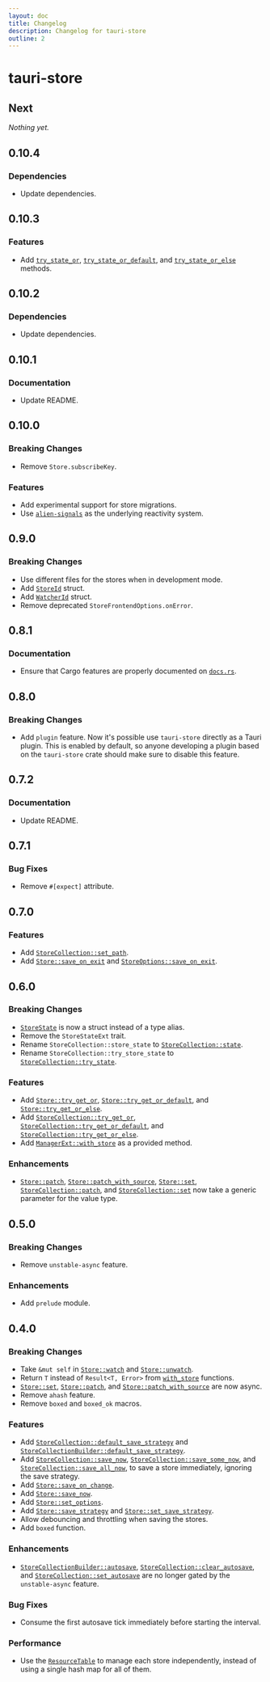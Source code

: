 ```yaml
---
layout: doc
title: Changelog
description: Changelog for tauri-store
outline: 2
---
```


# tauri-store

## Next

_Nothing yet._

## 0.10.4

### Dependencies

- Update dependencies.

## 0.10.3

### Features

- Add [`try_state_or`](https://docs.rs/tauri-store/0.10.3/tauri_store/struct.Store.html#method.try_state_or), [`try_state_or_default`](https://docs.rs/tauri-store/0.10.3/tauri_store/struct.Store.html#method.try_state_or_default), and [`try_state_or_else`](https://docs.rs/tauri-store/0.10.3/tauri_store/struct.Store.html#method.try_state_or_else) methods.

## 0.10.2

### Dependencies

- Update dependencies.

## 0.10.1

### Documentation

- Update README.

## 0.10.0

### Breaking Changes

- Remove `Store.subscribeKey`.

### Features

- Add experimental support for store migrations.
- Use [`alien-signals`](https://www.npmjs.com/package/alien-signals) as the underlying reactivity system.

## 0.9.0

### Breaking Changes

- Use different files for the stores when in development mode.
- Add [`StoreId`](https://docs.rs/tauri-store/0.9.0/tauri_store/struct.StoreId.html) struct.
- Add [`WatcherId`](https://docs.rs/tauri-store/0.9.0/tauri_store/struct.WatcherId.html) struct.
- Remove deprecated `StoreFrontendOptions.onError`.

## 0.8.1

### Documentation

- Ensure that Cargo features are properly documented on [`docs.rs`](https://docs.rs/tauri-store/0.8.1/tauri_store).

## 0.8.0

### Breaking Changes

- Add `plugin` feature. Now it's possible use `tauri-store` directly as a Tauri plugin. This is enabled by default, so anyone developing a plugin based on the `tauri-store` crate should make sure to disable this feature.

## 0.7.2

### Documentation

- Update README.

## 0.7.1

### Bug Fixes

- Remove `#[expect]` attribute.

## 0.7.0

### Features

- Add [`StoreCollection::set_path`](https://docs.rs/tauri-store/0.7.0/tauri_store/struct.StoreCollection.html#method.set_path).
- Add [`Store::save_on_exit`](https://docs.rs/tauri-store/0.7.0/tauri_store/struct.Store.html#method.save_on_exit) and [`StoreOptions::save_on_exit`](https://docs.rs/tauri-store/0.7.0/tauri_store/struct.StoreOptions.html#structfield.save_on_exit).

## 0.6.0

### Breaking Changes

- [`StoreState`](https://docs.rs/tauri-store/0.6.0/tauri_store/struct.StoreState.html) is now a struct instead of a type alias.
- Remove the `StoreStateExt` trait.
- Rename `StoreCollection::store_state` to [`StoreCollection::state`](https://docs.rs/tauri-store/0.6.0/tauri_store/struct.StoreCollection.html#method.state).
- Rename `StoreCollection::try_store_state` to [`StoreCollection::try_state`](https://docs.rs/tauri-store/0.6.0/tauri_store/struct.StoreCollection.html#method.try_state).

### Features

- Add [`Store::try_get_or`](https://docs.rs/tauri-store/0.6.0/tauri_store/struct.Store.html#method.try_get_or), [`Store::try_get_or_default`](https://docs.rs/tauri-store/0.6.0/tauri_store/struct.Store.html#method.try_get_or_default), and [`Store::try_get_or_else`](https://docs.rs/tauri-store/0.6.0/tauri_store/struct.Store.html#method.try_get_or_else).
- Add [`StoreCollection::try_get_or`](https://docs.rs/tauri-store/0.6.0/tauri_store/struct.StoreCollection.html#method.try_get_or), [`StoreCollection::try_get_or_default`](https://docs.rs/tauri-store/0.6.0/tauri_store/struct.StoreCollection.html#method.try_get_or_default), and [`StoreCollection::try_get_or_else`](https://docs.rs/tauri-store/0.6.0/tauri_store/struct.StoreCollection.html#method.try_get_or_else).
- Add [`ManagerExt::with_store`](https://docs.rs/tauri-store/0.6.0/tauri_store/trait.ManagerExt.html#method.with_store) as a provided method.

### Enhancements

- [`Store::patch`](https://docs.rs/tauri-store/0.6.0/tauri_store/struct.Store.html#method.patch), [`Store::patch_with_source`](https://docs.rs/tauri-store/0.6.0/tauri_store/struct.Store.html#method.patch_with_source), [`Store::set`](https://docs.rs/tauri-store/0.6.0/tauri_store/struct.Store.html#method.set), [`StoreCollection::patch`](https://docs.rs/tauri-store/0.6.0/tauri_store/struct.StoreCollection.html#method.patch), and [`StoreCollection::set`](https://docs.rs/tauri-store/0.6.0/tauri_store/struct.StoreCollection.html#method.set) now take a generic parameter for the value type.

## 0.5.0

### Breaking Changes

- Remove `unstable-async` feature.

### Enhancements

- Add `prelude` module.

## 0.4.0

### Breaking Changes

- Take `&mut self` in [`Store::watch`](https://docs.rs/tauri-store/0.4.0/tauri_store/struct.Store.html#method.watch) and [`Store::unwatch`](https://docs.rs/tauri-store/0.4.0/tauri_store/struct.Store.html#method.unwatch).
- Return `T` instead of `Result<T, Error>` from [`with_store`](https://docs.rs/tauri-store/0.4.0/tauri_store/fn.with_store.html) functions.
- [`Store::set`](https://docs.rs/tauri-store/0.4.0/tauri_store/struct.Store.html#method.set), [`Store::patch`](https://docs.rs/tauri-store/0.4.0/tauri_store/struct.Store.html#method.patch), and [`Store::patch_with_source`](https://docs.rs/tauri-store/0.4.0/tauri_store/struct.Store.html#method.patch_with_source) are now async.
- Remove `ahash` feature.
- Remove `boxed` and `boxed_ok` macros.

### Features

- Add [`StoreCollection::default_save_strategy`](https://docs.rs/tauri-store/0.4.0/tauri_store/struct.StoreCollection.html#method.default_save_strategy) and [`StoreCollectionBuilder::default_save_strategy`](https://docs.rs/tauri-store/0.4.0/tauri_store/struct.StoreCollectionBuilder.html#method.default_save_strategy).
- Add [`StoreCollection::save_now`](https://docs.rs/tauri-store/0.4.0/tauri_store/struct.StoreCollection.html#method.save_now), [`StoreCollection::save_some_now`](https://docs.rs/tauri-store/0.4.0/tauri_store/struct.StoreCollection.html#method.save_some_now), and [`StoreCollection::save_all_now`](https://docs.rs/tauri-store/0.4.0/tauri_store/struct.StoreCollection.html#method.save_all_now), to save a store immediately, ignoring the save strategy.
- Add [`Store::save_on_change`](https://docs.rs/tauri-store/0.4.0/tauri_store/struct.Store.html#method.save_on_change).
- Add [`Store::save_now`](https://docs.rs/tauri-store/0.4.0/tauri_store/struct.Store.html#method.save_now).
- Add [`Store::set_options`](https://docs.rs/tauri-store/0.4.0/tauri_store/struct.Store.html#method.set_options).
- Add [`Store::save_strategy`](https://docs.rs/tauri-store/0.4.0/tauri_store/struct.Store.html#method.save_strategy) and [`Store::set_save_strategy`](https://docs.rs/tauri-store/0.4.0/tauri_store/struct.Store.html#method.set_save_strategy).
- Allow debouncing and throttling when saving the stores.
- Add `boxed` function.

### Enhancements

- [`StoreCollectionBuilder::autosave`](https://docs.rs/tauri-store/0.4.0/tauri_store/struct.StoreCollectionBuilder.html#method.autosave), [`StoreCollection::clear_autosave`](https://docs.rs/tauri-store/0.4.0/tauri_store/struct.StoreCollection.html#method.clear_autosave), and [`StoreCollection::set_autosave`](https://docs.rs/tauri-store/0.4.0/tauri_store/struct.StoreCollection.html#method.set_autosave) are no longer gated by the `unstable-async` feature.

### Bug Fixes

- Consume the first autosave tick immediately before starting the interval.

### Performance

- Use the [`ResourceTable`](https://docs.rs/tauri/2.1.1/tauri/struct.ResourceTable.html) to manage each store independently, instead of using a single hash map for all of them.
